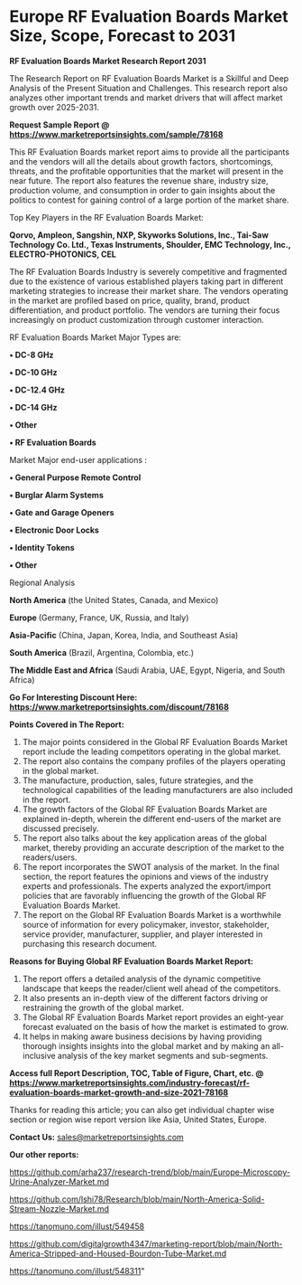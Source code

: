# Europe RF Evaluation Boards Market Size, Scope, Forecast to 2031

<strong>RF Evaluation Boards Market Research Report 2031</strong>

The Research Report on RF Evaluation Boards Market is a Skillful and Deep Analysis of the Present Situation and Challenges. This research report also analyzes other important trends and market drivers that will affect market growth over 2025-2031.

<strong>Request Sample Report @ <a href=https://www.marketreportsinsights.com/sample/78168>https://www.marketreportsinsights.com/sample/78168</a></strong>

This RF Evaluation Boards market report aims to provide all the participants and the vendors will all the details about growth factors, shortcomings, threats, and the profitable opportunities that the market will present in the near future. The report also features the revenue share, industry size, production volume, and consumption in order to gain insights about the politics to contest for gaining control of a large portion of the market share.

Top Key Players in the RF Evaluation Boards Market:

<strong>Qorvo, Ampleon, Sangshin, NXP, Skyworks Solutions, Inc., Tai-Saw Technology Co. Ltd., Texas Instruments, Shoulder, EMC Technology, Inc., ELECTRO-PHOTONICS, CEL</strong>

The RF Evaluation Boards Industry is severely competitive and fragmented due to the existence of various established players taking part in different marketing strategies to increase their market share. The vendors operating in the market are profiled based on price, quality, brand, product differentiation, and product portfolio. The vendors are turning their focus increasingly on product customization through customer interaction.

RF Evaluation Boards Market Major Types are:

<strong>• DC-8 GHz

• DC-10 GHz

• DC-12.4 GHz

• DC-14 GHz

• Other

• RF Evaluation Boards</strong>

Market Major end-user applications :

<strong>• General Purpose Remote Control

• Burglar Alarm Systems

• Gate and Garage Openers

• Electronic Door Locks

• Identity Tokens

• Other</strong>

Regional Analysis

</u><strong><b>North America</b></strong> (the United States, Canada, and Mexico)

<strong><b>Europe </b></strong>(Germany, France, UK, Russia, and Italy)

<strong><b>Asia-Pacific</b></strong> (China, Japan, Korea, India, and Southeast Asia)

<strong><b>South America</b></strong> (Brazil, Argentina, Colombia, etc.)

<strong><b>The Middle East and Africa</b></strong> (Saudi Arabia, UAE, Egypt, Nigeria, and South Africa)

<strong>Go For Interesting Discount Here: <a href=https://www.marketreportsinsights.com/discount/78168>https://www.marketreportsinsights.com/discount/78168</a></strong>

<strong>Points Covered in The Report:</strong>
<ol>
  <li>The major points considered in the Global RF Evaluation Boards Market report include the leading competitors operating in the global market.</li>
  <li>The report also contains the company profiles of the players operating in the global market.</li>
  <li>The manufacture, production, sales, future strategies, and the technological capabilities of the leading manufacturers are also included in the report.</li>
  <li>The growth factors of the Global RF Evaluation Boards Market are explained in-depth, wherein the different end-users of the market are discussed precisely.</li>
  <li>The report also talks about the key application areas of the global market, thereby providing an accurate description of the market to the readers/users.</li>
  <li>The report incorporates the SWOT analysis of the market. In the final section, the report features the opinions and views of the industry experts and professionals. The experts analyzed the export/import policies that are favorably influencing the growth of the Global RF Evaluation Boards Market.</li>
  <li>The report on the Global RF Evaluation Boards Market is a worthwhile source of information for every policymaker, investor, stakeholder, service provider, manufacturer, supplier, and player interested in purchasing this research document.</li>
</ol>
<strong>Reasons for Buying Global RF Evaluation Boards Market Report:</strong>

<ol>
  <li>The report offers a detailed analysis of the dynamic competitive landscape that keeps the reader/client well ahead of the competitors.</li>
  <li>It also presents an in-depth view of the different factors driving or restraining the growth of the global market.</li>
  <li>The Global RF Evaluation Boards Market report provides an eight-year forecast evaluated on the basis of how the market is estimated to grow.</li>
  <li>It helps in making aware business decisions by having providing thorough insights insights into the global market and by making an all-inclusive analysis of the key market segments and sub-segments.</li>
</ol>
<strong>Access full Report Description, TOC, Table of Figure, Chart, etc. @ <a href=https://www.marketreportsinsights.com/industry-forecast/rf-evaluation-boards-market-growth-and-size-2021-78168>https://www.marketreportsinsights.com/industry-forecast/rf-evaluation-boards-market-growth-and-size-2021-78168</a></strong>


Thanks for reading this article; you can also get individual chapter wise section or region wise report version like Asia, United States, Europe.

<strong>Contact Us:</strong>
sales@marketreportsinsights.com

<strong>Our other reports:</strong>

<a href=https://github.com/arha237/research-trend/blob/main/Europe-Microscopy-Urine-Analyzer-Market.md>https://github.com/arha237/research-trend/blob/main/Europe-Microscopy-Urine-Analyzer-Market.md</a>

<a href=https://github.com/Ishi78/Research/blob/main/North-America-Solid-Stream-Nozzle-Market.md>https://github.com/Ishi78/Research/blob/main/North-America-Solid-Stream-Nozzle-Market.md</a>

<a href=https://tanomuno.com/illust/549458>https://tanomuno.com/illust/549458</a>

<a href=https://github.com/digitalgrowth4347/marketing-report/blob/main/North-America-Stripped-and-Housed-Bourdon-Tube-Market.md>https://github.com/digitalgrowth4347/marketing-report/blob/main/North-America-Stripped-and-Housed-Bourdon-Tube-Market.md</a>

<a href=https://tanomuno.com/illust/548311>https://tanomuno.com/illust/548311</a>"
